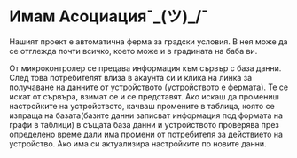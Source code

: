 # Имам Асоциация¯\_(ツ)_/¯

Нашият проект е автоматична ферма за градски условия. В нея може да се отглежда почти всичко, което може и в градината на баба ви.

От микроконтролер се предава информация към сървър с база данни. След това потребителят влиза в акаунта си и клика на линка за получаване на данните от устройството (устройството е фермата). Те се искат от сървъра, взимат се и се представят.
Ако искаш да промениш настройките на устройството, качваш промените в таблица, която се изпраща на базата(базите данни записват информация под формата на графи в таблици) в същата база данни и устройството проверява през определено време дали има промени от потребителя за действието на устройство. Ако има си актуализира настройките по новите данни.

